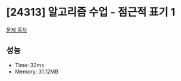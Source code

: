 # [24313] 알고리즘 수업 - 점근적 표기 1

[문제 출처](https://www.acmicpc.net/problem/24313)

## 성능

- Time: 32ms
- Memory: 31.12MB